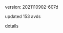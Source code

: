 version: 2021110902-607d

updated 153 avds

[details](https://github.com/0x74f917491bfa7ebfa379/ali_avd_db/blob/master/change_log/2021/11/09/02/607d.txt)